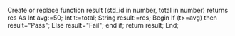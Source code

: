 Create or replace function result (std_id in number, total in number)
returns res
As
Int avg:=50;
Int t:=total;
String result:=res;
Begin
If (t>=avg) then
result="Pass";
Else
result="Fail";
end if;
return result;
End;
